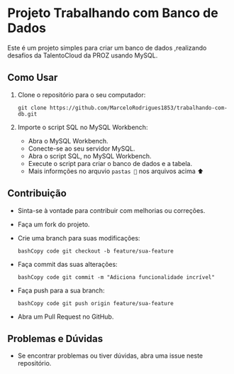 # Projeto Trabalhando com Banco de Dados

Este é um projeto simples para criar um banco de dados ,realizando desafios da TalentoCloud da PROZ usando MySQL.

## Como Usar

1. Clone o repositório para o seu computador:

   ```git clone https://github.com/MarceloRodrigues1853/trabalhando-com-db.git```

2. Importe o script SQL no MySQL Workbench:

   - Abra o MySQL Workbench.
   - Conecte-se ao seu servidor MySQL.
   - Abra o script SQL, no MySQL Workbench.
   - Execute o script para criar o banco de dados e a tabela.
   - Mais informções no arquvio ``pastas 📁`` nos arquivos acima ⬆

## Contribuição

- Sinta-se à vontade para contribuir com melhorias ou correções.

- Faça um fork do projeto.

- Crie uma branch para suas modificações:

     ```bashCopy code git checkout -b feature/sua-feature```

- Faça commit das suas alterações:

     ```bashCopy code git commit -m "Adiciona funcionalidade incrível"```

- Faça push para a sua branch:

     ```bashCopy code git push origin feature/sua-feature```

- Abra um Pull Request no GitHub.

## Problemas e Dúvidas

- Se encontrar problemas ou tiver dúvidas, abra uma issue neste repositório.
